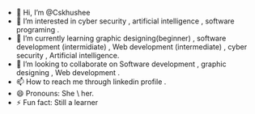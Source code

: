 - 👋 Hi, I’m @Cskhushee
- 👀 I’m interested in cyber security , artificial intelligence , software programing .
- 🌱 I’m currently learning graphic designing(beginner) , software development (intermidiate) , Web development (intermediate) , cyber security , Artificial intelligence. 
- 💞️ I’m looking to collaborate on Software development , graphic designing , Web development .
- 📫 How to reach me through linkedin profile .
- 😄 Pronouns: She \ her.
- ⚡ Fun fact: Still a learner 

<!---
Cskhushee/Cskhushee is a ✨ special ✨ repository because its `README.md` (this file) appears on your GitHub profile.
You can click the Preview link to take a look at your changes.
--->
